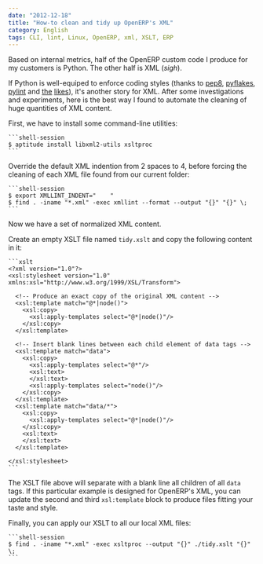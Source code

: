```yaml
---
date: "2012-12-18"
title: "How-to clean and tidy up OpenERP's XML"
category: English
tags: CLI, lint, Linux, OpenERP, xml, XSLT, ERP
---
```


Based on internal metrics, half of the OpenERP custom code I produce for my
customers is Python. The other half is XML (_sigh_).

If Python is well-equiped to enforce coding styles (thanks to
[pep8](https://pypi.python.org/pypi/pep8),
[pyflakes](https://pypi.python.org/pypi/pyflakes),
[pylint](https://pypi.python.org/pypi/pylint) and
[the](https://pypi.python.org/pypi/autopep8)
[likes](https://pypi.python.org/pypi/flake8)), it's another story for XML.
After some investigations and experiments, here is the best way I found to
automate the cleaning of huge quantities of XML content.

First, we have to install some command-line utilities:

    ```shell-session
    $ aptitude install libxml2-utils xsltproc
    ```

Override the default XML indention from 2 spaces to 4, before forcing the
cleaning of each XML file found from our current folder:

    ```shell-session
    $ export XMLLINT_INDENT="    "
    $ find . -iname "*.xml" -exec xmllint --format --output "{}" "{}" \;
    ```

Now we have a set of normalized XML content.

Create an empty XSLT file named `tidy.xslt` and copy the following content in
it:

    ```xslt
    <?xml version="1.0"?>
    <xsl:stylesheet version="1.0" xmlns:xsl="http://www.w3.org/1999/XSL/Transform">

      <!-- Produce an exact copy of the original XML content -->
      <xsl:template match="@*|node()">
        <xsl:copy>
          <xsl:apply-templates select="@*|node()"/>
        </xsl:copy>
      </xsl:template>

      <!-- Insert blank lines between each child element of data tags -->
      <xsl:template match="data">
        <xsl:copy>
          <xsl:apply-templates select="@*"/>
          <xsl:text>
          </xsl:text>
          <xsl:apply-templates select="node()"/>
        </xsl:copy>
      </xsl:template>
      <xsl:template match="data/*">
        <xsl:copy>
          <xsl:apply-templates select="@*|node()"/>
        </xsl:copy>
        <xsl:text>
        </xsl:text>
      </xsl:template>

    </xsl:stylesheet>
    ```

The XSLT file above will separate with a blank line all children of all `data`
tags. If this particular example is designed for OpenERP's XML, you can update
the second and third `xsl:template` block to produce files fitting your taste
and style.

Finally, you can apply our XSLT to all our local XML files:

    ```shell-session
    $ find . -iname "*.xml" -exec xsltproc --output "{}" ./tidy.xslt "{}" \;
    ```

